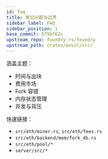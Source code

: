 ```yaml
---
id: faq
title: 常见问题与边界
sidebar_label: FAQ
sidebar_position: 1
base_commit: 575bf62c
upstream_repo: foundry-rs/foundry
upstream_path: crates/anvil/src/
---
```


涵盖主题：
- 时间与出块
- 费用市场
- Fork 容错
- 内存状态管理
- 并发与背压

快速链接：
- `src/eth/miner.rs`, `src/eth/fees.rs`
- `src/eth/backend/mem/fork_db.rs`
- `src/eth/pool/*`
- `server/src/*`
